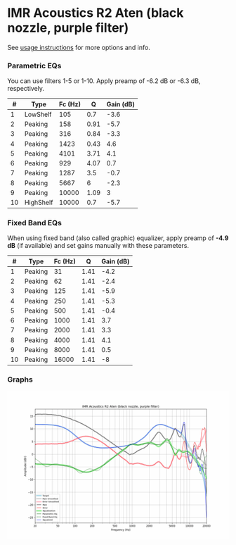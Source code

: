 # IMR Acoustics R2 Aten (black nozzle, purple filter)
See [usage instructions](https://github.com/jaakkopasanen/AutoEq#usage) for more options and info.

### Parametric EQs
You can use filters 1-5 or 1-10. Apply preamp of -6.2 dB or -6.3 dB, respectively.

|   # | Type      |   Fc (Hz) |    Q |   Gain (dB) |
|-----|-----------|-----------|------|-------------|
|   1 | LowShelf  |       105 | 0.7  |        -3.6 |
|   2 | Peaking   |       158 | 0.91 |        -5.7 |
|   3 | Peaking   |       316 | 0.84 |        -3.3 |
|   4 | Peaking   |      1423 | 0.43 |         4.6 |
|   5 | Peaking   |      4101 | 3.71 |         4.1 |
|   6 | Peaking   |       929 | 4.07 |         0.7 |
|   7 | Peaking   |      1287 | 3.5  |        -0.7 |
|   8 | Peaking   |      5667 | 6    |        -2.3 |
|   9 | Peaking   |     10000 | 1.09 |         3   |
|  10 | HighShelf |     10000 | 0.7  |        -5.7 |

### Fixed Band EQs
When using fixed band (also called graphic) equalizer, apply preamp of **-4.9 dB** (if available) and set gains manually with these parameters.

|   # | Type    |   Fc (Hz) |    Q |   Gain (dB) |
|-----|---------|-----------|------|-------------|
|   1 | Peaking |        31 | 1.41 |        -4.2 |
|   2 | Peaking |        62 | 1.41 |        -2.4 |
|   3 | Peaking |       125 | 1.41 |        -5.9 |
|   4 | Peaking |       250 | 1.41 |        -5.3 |
|   5 | Peaking |       500 | 1.41 |        -0.4 |
|   6 | Peaking |      1000 | 1.41 |         3.7 |
|   7 | Peaking |      2000 | 1.41 |         3.3 |
|   8 | Peaking |      4000 | 1.41 |         4.1 |
|   9 | Peaking |      8000 | 1.41 |         0.5 |
|  10 | Peaking |     16000 | 1.41 |        -8   |

### Graphs
![](./IMR%20Acoustics%20R2%20Aten%20(black%20nozzle,%20purple%20filter).png)
